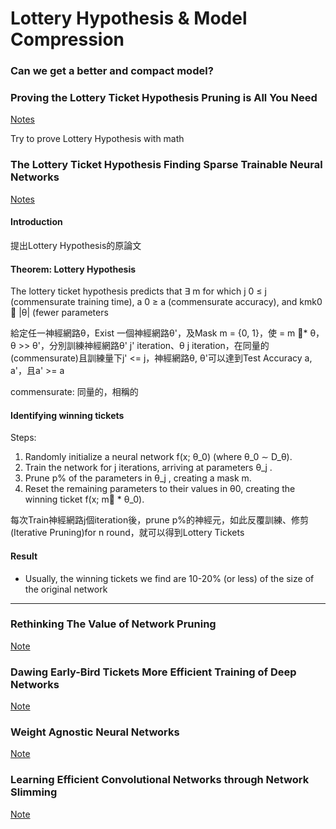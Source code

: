 # Lottery Hypothesis & Model Compression
### Can we get a better and compact model?

### Proving the Lottery Ticket Hypothesis Pruning is All You Need

[Notes](./Proving%20the%20Lottery%20Ticket%20Hypothesis%20Pruning%20is%20All%20You%20Need.pdf)
  
Try to prove Lottery Hypothesis with math

### The Lottery Ticket Hypothesis Finding Sparse Trainable Neural Networks

[Notes](./THE_LOTTERY_TICKET_HYPOTHESIS_FINDING_SPARSE_TRAINABLE_NEURAL_NETWORKS.pdf)

#### Introduction

提出Lottery Hypothesis的原論文

#### Theorem: Lottery Hypothesis

The lottery ticket hypothesis predicts that ∃ m for which j
0 ≤ j (commensurate
training time), a
0 ≥ a (commensurate accuracy), and kmk0  |θ| (fewer parameters

給定任一神經網路θ，Exist 一個神經網路θ'，及Mask m = {0, 1}，使 = m * θ，θ >> θ'，分別訓練神經網路θ' j' iteration、θ j iteration，在同量的(commensurate)且訓練量下j' <= j，神經網路θ, θ'可以達到Test Accuracy a, a'，且a' >= a

commensurate: 同量的，相稱的

#### Identifying winning tickets

Steps:

1. Randomly initialize a neural network f(x; θ_0) (where θ_0 ∼ D_θ).
2. Train the network for j iterations, arriving at parameters θ_j .
3. Prune p% of the parameters in θ_j , creating a mask m.
4. Reset the remaining parameters to their values in θ0, creating the winning ticket f(x; m * θ_0).

每次Train神經網路j個iteration後，prune p%的神經元，如此反覆訓練、修剪(Iterative Pruning)for n round，就可以得到Lottery Tickets

#### Result

- Usually, the winning tickets we find are 10-20% (or less) of the size of the original network
 
---

### Rethinking The Value of Network Pruning

[Note](./RETHINKING%20THE%20VALUE%20OF%20NETWORK%20PRUNING.pdf)

### Dawing Early-Bird Tickets More Efficient Training of Deep Networks

[Note](./DRAWING_EARLY-BIRD_TICKETS_TOWARDS_MORE_EFFICIENT_TRAINING_OF_DEEP_NETWORKS.pdf)

### Weight Agnostic Neural Networks

[Note](./Weight_Agnostic_Neural_Networks.pdf)

### Learning Efficient Convolutional Networks through Network Slimming

[Note](./Learning_Efficient_Convolutional_Networks_through_Network_Slimming.pdf)